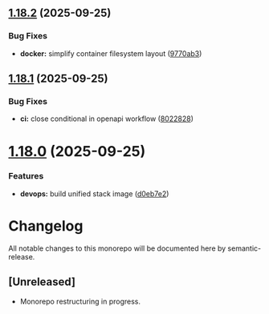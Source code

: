 ## [1.18.2](https://github.com/yamshy/resume-assistant/compare/v1.18.1...v1.18.2) (2025-09-25)


### Bug Fixes

* **docker:** simplify container filesystem layout ([9770ab3](https://github.com/yamshy/resume-assistant/commit/9770ab301d72c3953a983d1c1f5b01f94801081f))

## [1.18.1](https://github.com/yamshy/resume-assistant/compare/v1.18.0...v1.18.1) (2025-09-25)


### Bug Fixes

* **ci:** close conditional in openapi workflow ([8022828](https://github.com/yamshy/resume-assistant/commit/80228287623ee89700811bc76e97bfc8eaaee543))

# [1.18.0](https://github.com/yamshy/resume-assistant/compare/v1.17.0...v1.18.0) (2025-09-25)


### Features

* **devops:** build unified stack image ([d0eb7e2](https://github.com/yamshy/resume-assistant/commit/d0eb7e266fa296ffdc70908bea99970f55846858))

# Changelog

All notable changes to this monorepo will be documented here by semantic-release.

## [Unreleased]
- Monorepo restructuring in progress.
